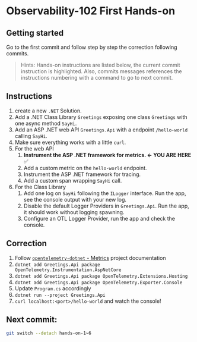 # Observability-102 First Hands-on

## Getting started

Go to the first commit and follow step by step the correction following commits.

> Hints: Hands-on instructions are listed below, the current commit instruction is highlighted. Also, commits messages references the instructions numbering with a command to go to next commit.

## Instructions

1. create a new `.NET` Solution.
2. Add a .NET Class Library `Greetings` exposing one class `Greetings` with one async method `SayHi`.
3. Add an ASP .NET web API `Greetings.Api` with a endpoint `/hello-world` calling `SayHi`.
4. Make sure everything works with a little `curl`.
5. For the web API
    1. **Instrument the ASP .NET framework for metrics. <- YOU ARE HERE** ✅
    2. Add a custom metric on the `hello-world` endpoint.
    3. Instrument the ASP .NET framework for tracing.
    4. Add a custom span wrapping `SayHi` call.
6. For the Class Library
    1. Add one log on `SayHi` following the `ILogger` interface. Run the app, see the console output with your new log.
    2. Disable the default Logger Providers in `Greetings.Api`. Run the app, it should work without logging spawning.
    3. Configure an OTL Logger Provider, run the app and check the console.

## Correction

1. Follow [`opentelemetry-dotnet` - Metrics](https://github.com/open-telemetry/opentelemetry-dotnet/blob/main/README.md#getting-started-with-metrics) project documentation
2. `dotnet add Greetings.Api package OpenTelemetry.Instrumentation.AspNetCore`
3. `dotnet add Greetings.Api package OpenTelemetry.Extensions.Hosting`
4. `dotnet add Greetings.Api package OpenTelemetry.Exporter.Console`
5. Update `Program.cs` accordingly
6. `dotnet run --project Greetings.Api`
7. `curl localhost:<port>/hello-world` and watch the console!

## **Next commit**:

```bash
git switch --detach hands-on-1~6
```
